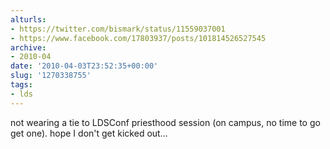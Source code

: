 ```yaml
---
alturls:
- https://twitter.com/bismark/status/11559037001
- https://www.facebook.com/17803937/posts/101814526527545
archive:
- 2010-04
date: '2010-04-03T23:52:35+00:00'
slug: '1270338755'
tags:
- lds
---
```


not wearing a tie to LDSConf priesthood session (on campus, no time to go get one). hope I don't get kicked out...

